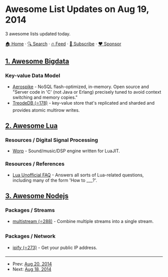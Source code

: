 # Awesome List Updates on Aug 19, 2014

3 awesome lists updated today.

[🏠 Home](/README.md) · [🔍 Search](https://www.trackawesomelist.com/search/) · [🔥 Feed](https://www.trackawesomelist.com/rss.xml) · [📮 Subscribe](https://trackawesomelist.us17.list-manage.com/subscribe?u=d2f0117aa829c83a63ec63c2f&id=36a103854c) · [❤️  Sponsor](https://github.com/sponsors/theowenyoung)



## [1. Awesome Bigdata](/content/newTendermint/awesome-bigdata/README.md)

### Key-value Data Model

*   [Aerospike](http://www.aerospike.com/) - NoSQL flash-optimized, in-memory. Open source and "Server code in 'C' (not Java or Erlang) precisely tuned to avoid context switching and memory copies."
*   [TreodeDB (⭐178)](https://github.com/Treode/store) - key-value store that's replicated and sharded and provides atomic multirow writes.

## [2. Awesome Lua](/content/LewisJEllis/awesome-lua/README.md)

### Resources / Digital Signal Processing

*   [Worp](http://worp.zevv.nl/about.html) - Sound/music/DSP engine written for LuaJIT.

### Resources / References

*   [Lua Unofficial FAQ](http://www.luafaq.org/) - Answers all sorts of Lua-related questions, including many of the form 'How to \_\_\_?'.

## [3. Awesome Nodejs](/content/sindresorhus/awesome-nodejs/README.md)

### Packages / Streams

*   [multistream (⭐288)](https://github.com/feross/multistream) - Combine multiple streams into a single stream.

### Packages / Network

*   [ipify (⭐273)](https://github.com/sindresorhus/ipify) - Get your public IP address.

---

- Prev: [Aug 20, 2014](/content/2014/08/20/README.md)
- Next: [Aug 18, 2014](/content/2014/08/18/README.md)